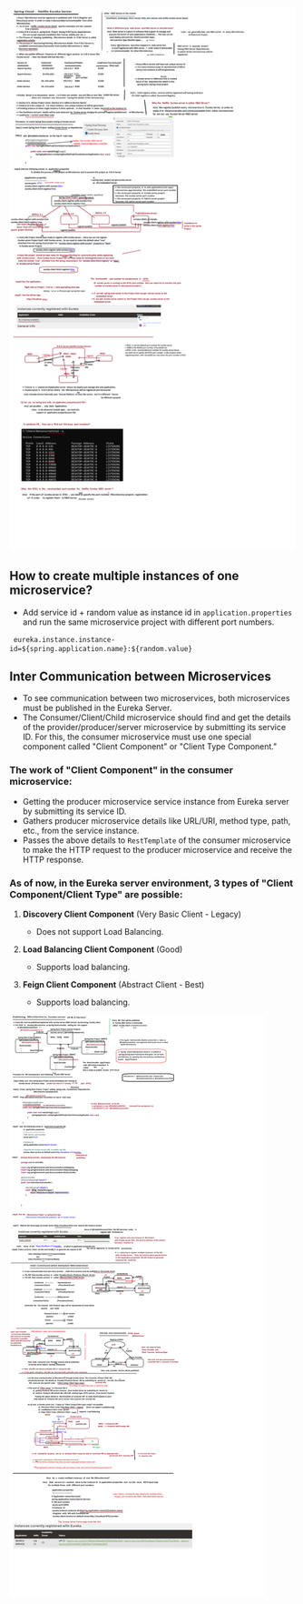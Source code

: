 ![Create Netflix Eureka R&D Server](CreatingtheNetflixEurekaR&DServer.png)

## How to create multiple instances of one microservice?

- Add service id + random value as instance id in `application.properties` and run the same microservice project with different port numbers.

```properties
 eureka.instance.instance-id=${spring.application.name}:${random.value}
```

## Inter Communication between Microservices

- To see communication between two microservices, both microservices must be published in the Eureka Server.
- The Consumer/Client/Child microservice should find and get the details of the provider/producer/server microservice by submitting its service ID. For this, the consumer microservice must use one special component called "Client Component" or "Client Type Component."

### The work of "Client Component" in the consumer microservice:

- Getting the producer microservice service instance from Eureka server by submitting its service ID.
- Gathers producer microservice details like URL/URI, method type, path, etc., from the service instance.
- Passes the above details to `RestTemplate` of the consumer microservice to make the HTTP request to the producer microservice and receive the HTTP response.

### As of now, in the Eureka server environment, 3 types of "Client Component/Client Type" are possible:

1. **Discovery Client Component** (Very Basic Client - Legacy)
   - Does not support Load Balancing.
   
2. **Load Balancing Client Component** (Good)
   - Supports load balancing.
   
3. **Feign Client Component** (Abstract Client - Best)
   - Supports load balancing.

![Publishing The MicroService To EurekaServer](PublishingTheMicroServiceToEurekaServer.png)